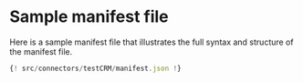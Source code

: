 # Sample manifest file

Here is a sample manifest file that illustrates the full syntax and structure of the manifest file. 

```js
{! src/connectors/testCRM/manifest.json !}
```
